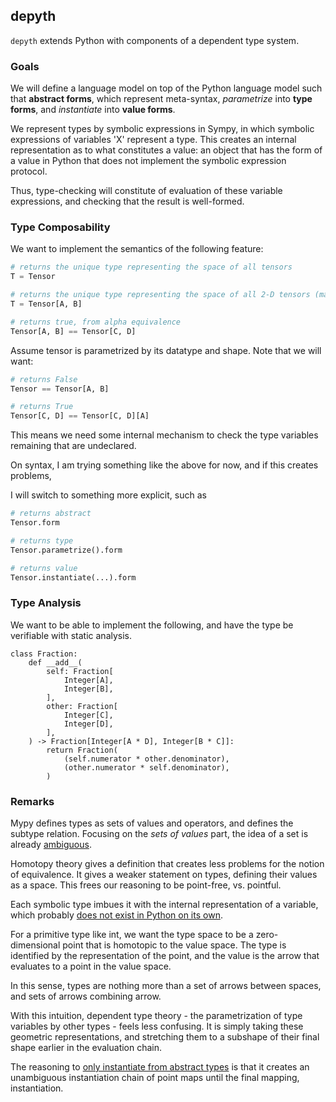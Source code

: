 ## depyth

`depyth` extends Python with components of a dependent type system.

### Goals

We will define a language model on top of the Python language model such that **abstract forms**,
which represent meta-syntax, *parametrize* into **type forms**, and *instantiate* into **value forms**.

We represent types by symbolic expressions in Sympy, in which symbolic expressions of variables 'X'
represent a type. This creates an internal representation as to what constitutes a value: an object
that has the form of a value in Python that does not implement the symbolic expression protocol.

Thus, type-checking will constitute of evaluation of these variable expressions, and checking that the result is
well-formed.

### Type Composability

We want to implement the semantics of the following feature:

```python
# returns the unique type representing the space of all tensors
T = Tensor

# returns the unique type representing the space of all 2-D tensors (matrices)
T = Tensor[A, B]

# returns true, from alpha equivalence
Tensor[A, B] == Tensor[C, D]

```

Assume tensor is parametrized by its datatype and shape. Note that we will want:

```python
# returns False
Tensor == Tensor[A, B]

# returns True
Tensor[C, D] == Tensor[C, D][A]

```

This means we need some internal mechanism to check
the type variables remaining that are undeclared.

On syntax, I am trying something like the above for now, and if this creates problems,

I will switch to something more explicit, such as 

```python
# returns abstract
Tensor.form

# returns type
Tensor.parametrize().form

# returns value
Tensor.instantiate(...).form
```


### Type Analysis

We want to be able to implement the following, and have the type be verifiable with static analysis.

```
class Fraction:
    def __add__(
        self: Fraction[
            Integer[A],
            Integer[B],
        ],
        other: Fraction[
            Integer[C],
            Integer[D],
        ],
    ) -> Fraction[Integer[A * D], Integer[B * C]]:
        return Fraction(
            (self.numerator * other.denominator),
            (other.numerator * self.denominator),
        )
```

### Remarks

Mypy defines types as sets of values and operators, and defines the subtype relation. Focusing on the *sets of values* part, the idea of a set is already [ambiguous](https://plato.stanford.edu/entries/logic-intuitionistic/).

Homotopy theory gives a definition that creates less problems for the notion of equivalence. It gives a weaker statement on types,
defining their values as a space. This frees our reasoning to be point-free, vs. pointful.

Each symbolic type imbues it with the internal representation of a variable, which probably [does not exist in Python on its own](https://existentialtype.wordpress.com/2013/07/22/there-is-such-a-thing-as-a-declarative-language/).

For a primitive type like int, we want the type space to be a zero-dimensional point that is homotopic to the value space. The type is identified by the representation of the point,
and the value is the arrow that evaluates to a point in the value space.

In this sense, types are nothing more than a set of arrows between spaces, and sets of arrows combining arrow.

With this intuition, dependent type theory - the parametrization of type variables by other types - feels less confusing. It is simply taking these geometric representations, and stretching them to a subshape of their final shape earlier in the evaluation chain.

The reasoning to [only instantiate from abstract types](.https://docs.julialang.org/en/v1/manual/types/) is that it creates an unambiguous instantiation chain of point maps until the final mapping, instantiation.

